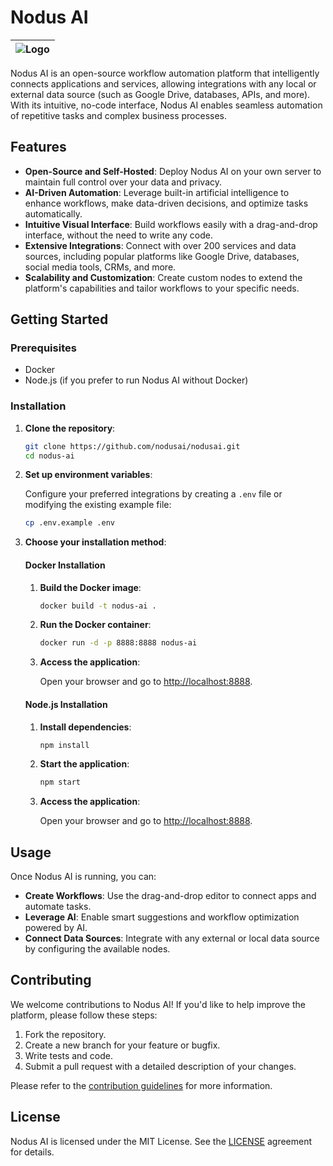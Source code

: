 # Nodus AI

| ![Logo](https://github.com/user-attachments/assets/dac33a9e-bc44-4b76-aad1-f5a16d8389d7) |
|:--:|

Nodus AI is an open-source workflow automation platform that intelligently connects applications and services, allowing integrations with any local or external data source (such as Google Drive, databases, APIs, and more). With its intuitive, no-code interface, Nodus AI enables seamless automation of repetitive tasks and complex business processes.

## Features

- **Open-Source and Self-Hosted**: Deploy Nodus AI on your own server to maintain full control over your data and privacy.
- **AI-Driven Automation**: Leverage built-in artificial intelligence to enhance workflows, make data-driven decisions, and optimize tasks automatically.
- **Intuitive Visual Interface**: Build workflows easily with a drag-and-drop interface, without the need to write any code.
- **Extensive Integrations**: Connect with over 200 services and data sources, including popular platforms like Google Drive, databases, social media tools, CRMs, and more.
- **Scalability and Customization**: Create custom nodes to extend the platform's capabilities and tailor workflows to your specific needs.

## Getting Started

### Prerequisites

- Docker
- Node.js (if you prefer to run Nodus AI without Docker)

### Installation

1. **Clone the repository**:

    ```bash
    git clone https://github.com/nodusai/nodusai.git
    cd nodus-ai
    ```

2. **Set up environment variables**:

    Configure your preferred integrations by creating a `.env` file or modifying the existing example file:

    ```bash
    cp .env.example .env
    ```

3. **Choose your installation method**:

    #### Docker Installation

    1. **Build the Docker image**:

        ```bash
        docker build -t nodus-ai .
        ```

    2. **Run the Docker container**:

        ```bash
        docker run -d -p 8888:8888 nodus-ai
        ```

    3. **Access the application**:

        Open your browser and go to [http://localhost:8888](http://localhost:8888).

    #### Node.js Installation

    1. **Install dependencies**:

        ```bash
        npm install
        ```

    2. **Start the application**:

        ```bash
        npm start
        ```

    3. **Access the application**:

        Open your browser and go to [http://localhost:8888](http://localhost:8888).

## Usage

Once Nodus AI is running, you can:

- **Create Workflows**: Use the drag-and-drop editor to connect apps and automate tasks.
- **Leverage AI**: Enable smart suggestions and workflow optimization powered by AI.
- **Connect Data Sources**: Integrate with any external or local data source by configuring the available nodes.

## Contributing

We welcome contributions to Nodus AI! If you'd like to help improve the platform, please follow these steps:

1. Fork the repository.
2. Create a new branch for your feature or bugfix.
3. Write tests and code.
4. Submit a pull request with a detailed description of your changes.

Please refer to the [contribution guidelines](#) for more information.

## License

Nodus AI is licensed under the MIT License. See the [LICENSE](LICENSE) agreement for details.

